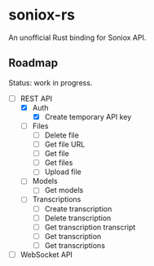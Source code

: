 # soniox-rs

An unofficial Rust binding for Soniox API.

## Roadmap

Status: work in progress.

- [ ] REST API
  - [x] Auth
    - [x] Create temporary API key
  - [ ] Files
    - [ ] Delete file
    - [ ] Get file URL
    - [ ] Get file
    - [ ] Get files
    - [ ] Upload file
  - [ ] Models
    - [ ] Get models
  - [ ] Transcriptions
    - [ ] Create transcription
    - [ ] Delete transcription
    - [ ] Get transcription transcript
    - [ ] Get transcription
    - [ ] Get transcriptions
- [ ] WebSocket API

